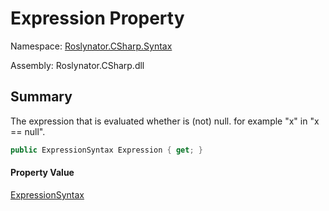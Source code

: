 # Expression Property

Namespace: [Roslynator.CSharp.Syntax](../../README.md)

Assembly: Roslynator\.CSharp\.dll

## Summary

The expression that is evaluated whether is \(not\) null\. for example "x" in "x == null"\.

```csharp
public ExpressionSyntax Expression { get; }
```

#### Property Value

[ExpressionSyntax](https://docs.microsoft.com/en-us/dotnet/api/microsoft.codeanalysis.csharp.syntax.expressionsyntax)


